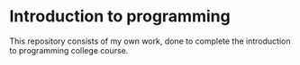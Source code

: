 # Introduction to programming
 This repository consists of my own work, done to complete the introduction to programming college course.
